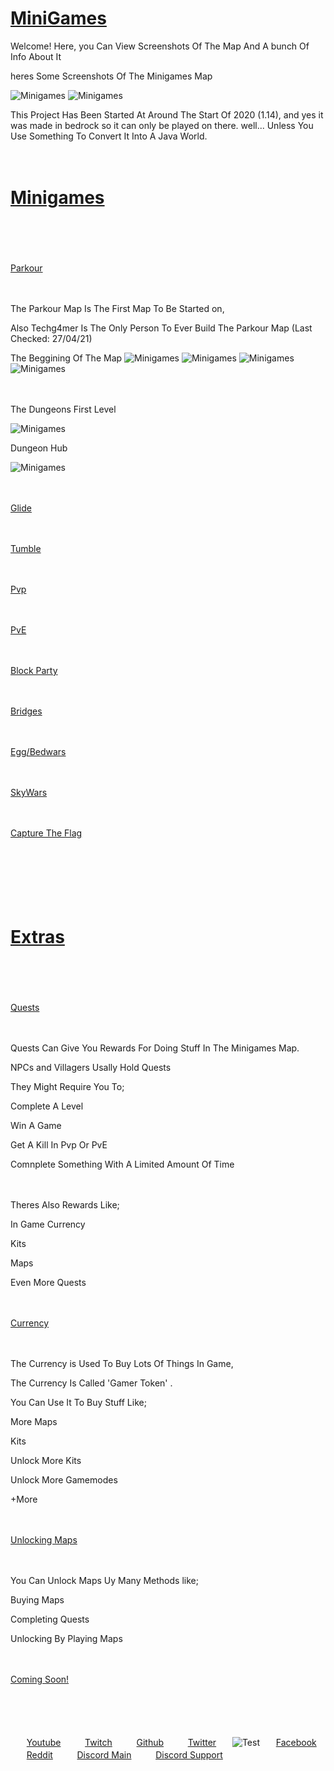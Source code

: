 <h1 style="text-decoration:underline;">MiniGames</h1>
<p>Welcome! Here, you Can View Screenshots Of The Map And A bunch Of Info About It</p>

<p>heres Some Screenshots Of The Minigames Map</p>

<img src="Minigames.PNG" alt="Minigames">
<img src="Minigames2.PNG" alt="Minigames">
<p>This Project Has Been Started At Around The Start Of 2020 (1.14), and yes it was made in bedrock so it can only be played on there.
well... Unless You Use Something To Convert It Into A Java World.</p>

<p>ㅤ</p>

<h1 style="text-decoration:underline;">Minigames</h1>

<p>ㅤ</p>
<p>ㅤ</p>

<p style="text-decoration:underline;">Parkour</p>
<p>ㅤ</p>
<p>The Parkour Map Is The First Map To Be Started on, </p>
<p>Also Techg4mer Is The Only Person To Ever Build The Parkour Map (Last Checked: 27/04/21)</p>
<p>The Beggining Of The Map
<img src="Minigames Parkour1.PNG" alt="Minigames">
<img src="MiniGames Parkour2.PNG" alt="Minigames">
<img src="Minigames Parkour3.PNG" alt="Minigames">
<img src="Minigames Parkour4.PNG" alt="Minigames">
<p>ㅤ</p>
<p>The Dungeons First Level</p>
<img src="Minigames Parkour Dungeon1.PNG" alt="Minigames">
<p>Dungeon Hub</p>
<img src="Minigames Parkour Dungeon2.PNG" alt="Minigames">

<p>ㅤ</p>

<p style="text-decoration:underline;">Glide</p>
<p>ㅤ</p>
<p style="text-decoration:underline;">Tumble</p>
<p>ㅤ</p>
<p style="text-decoration:underline;">Pvp</p>
<p>ㅤ</p>
<p style="text-decoration:underline;">PvE</p>
<p>ㅤ</p>
<p style="text-decoration:underline;">Block Party</p>
<p>ㅤ</p>
<p style="text-decoration:underline;">Bridges</p>
<p>ㅤ</p>
<p style="text-decoration:underline;">Egg/Bedwars</p>
<p>ㅤ</p>
<p style="text-decoration:underline;">SkyWars</p>
<p>ㅤ</p>
<p style="text-decoration:underline;">Capture The Flag</p>

<p>ㅤ</p>
<p>ㅤ</p>
<p>ㅤ</p>

<h1 style="text-decoration:underline;">Extras</h1>

<p>ㅤ</p>
<p>ㅤ</p>

<p style="text-decoration:underline;">Quests</p>
<p>ㅤ</p>
<p>Quests Can Give You Rewards For Doing Stuff In The Minigames Map.</p>
<p>NPCs and Villagers Usally Hold Quests</p>
<p>They Might Require You To;</p>
<p>Complete A Level</p>
<p>Win A Game</p>
<p>Get A Kill In Pvp Or PvE</p>
<p>Comnplete Something With A Limited Amount Of Time</p>
<p>ㅤ</p>
<p>Theres Also Rewards Like;</p>
<p>In Game Currency</p>
<p>Kits</p>
<p>Maps</p>
<p>Even More Quests </p>

<p>ㅤ</p>

<p style="text-decoration:underline;">Currency</p>
<p>ㅤ</p>
<p>The Currency is Used To Buy Lots Of Things In Game, </p>
<p>The Currency Is Called 'Gamer Token' .</p>
<p>You Can Use It To Buy Stuff Like;</p>
<p>More Maps</p>
<p>Kits</p>
<p>Unlock More Kits</p>
<p>Unlock More Gamemodes</p>
<p>+More</p>

<p>ㅤ</p>

<p style="text-decoration:underline;">Unlocking Maps</p>

<p>ㅤ</p>

<p>You Can Unlock Maps Uy Many Methods like;</p>
<p>Buying Maps</p>
<p>Completing Quests</p>
<p>Unlocking By Playing Maps</p>
<p></p>
<p></p>
<p></p>
<p></p>

<p>ㅤ</p>

<p style="text-decoration:underline;">Coming Soon!</p>

<p>ㅤ</p>
<p>ㅤ</p>

  <p>ㅤㅤ<a href="https://www.youtube.com/channel/UCIaUjRKg92Df9VeBxrXjv5A">Youtube</a>ㅤㅤㅤ<a href="https://twitch.tv/tech_g4mer">Twitch</a>ㅤㅤㅤ<a href="https://github.com/TechG4mer">Github</a>ㅤㅤㅤ<a href="https://twitter.com/tech_g4mer">Twitter</a>ㅤㅤ<img src="favicon-32x32.png" alt="Test">ㅤㅤ<a href="https://www.facebook.com/Tech-Gang-102858845215452">Facebook</a>ㅤㅤㅤ<a href="https://www.reddit.com/user/TechGamer_YT">Reddit</a>ㅤㅤㅤ<a href="https://discord.gg/Xsw8qQUHYG">Discord Main</a>ㅤㅤㅤ<a href="https://discord.gg/97C2v9rNVt">Discord Support</a>ㅤㅤㅤ</p>

